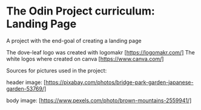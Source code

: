 # The Odin Project curriculum: Landing Page

A project with the end-goal of creating a landing page

The dove-leaf logo was created with logomakr [https://logomakr.com/]
The white logos where created on canva [https://www.canva.com/]

Sources for pictures used in the project:

header image:
[https://pixabay.com/photos/bridge-park-garden-japanese-garden-53769/]

body image:
[https://www.pexels.com/photo/brown-mountains-2559941/]